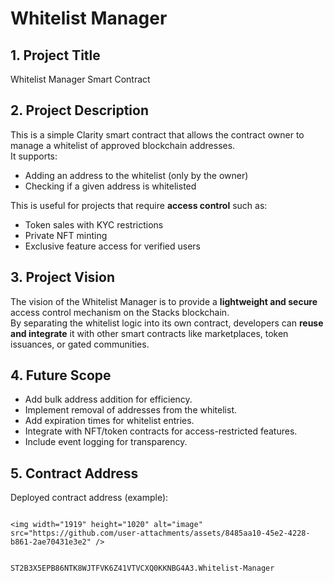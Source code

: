 
# Whitelist Manager

## 1. Project Title
Whitelist Manager Smart Contract

## 2. Project Description
This is a simple Clarity smart contract that allows the contract owner to manage a whitelist of approved blockchain addresses.  
It supports:
- Adding an address to the whitelist (only by the owner)
- Checking if a given address is whitelisted

This is useful for projects that require **access control** such as:
- Token sales with KYC restrictions
- Private NFT minting
- Exclusive feature access for verified users

## 3. Project Vision
The vision of the Whitelist Manager is to provide a **lightweight and secure** access control mechanism on the Stacks blockchain.  
By separating the whitelist logic into its own contract, developers can **reuse and integrate** it with other smart contracts like marketplaces, token issuances, or gated communities.

## 4. Future Scope
- Add bulk address addition for efficiency.
- Implement removal of addresses from the whitelist.
- Add expiration times for whitelist entries.
- Integrate with NFT/token contracts for access-restricted features.
- Include event logging for transparency.

## 5. Contract Address
Deployed contract address (example):
```<img width="1893" height="907" alt="image" src="https://github.com/user-attachments/assets/57297a36-b614-458e-ba6e-d23be08310e9" />

<img width="1919" height="1020" alt="image" src="https://github.com/user-attachments/assets/8485aa10-45e2-4228-b861-2ae70431e3e2" />


ST2B3X5EPB86NTK8WJTFVK6Z41VTVCXQ0KKNBG4A3.Whitelist-Manager


